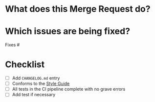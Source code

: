 # What does this Merge Request do?

# Which issues are being fixed?
Fixes #

# Checklist
* [ ] Add `CHANGELOG.md` entry
* [ ] Conforms to the [Style Guide](https://github.com/pulp-platform/style-guidelines)
* [ ] All tests in the CI pipeline complete with no grave errors
* [ ] Add test if necessary
